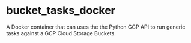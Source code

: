 # bucket_tasks_docker
A Docker container that can uses the the Python GCP API to run generic tasks against a GCP Cloud Storage Buckets.
